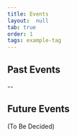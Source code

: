 ```yaml
---
title: Events
layout:  null
tab: true
order: 1
tags: example-tag
---
```

## Past Events
--

## Future Events

(To Be Decided)